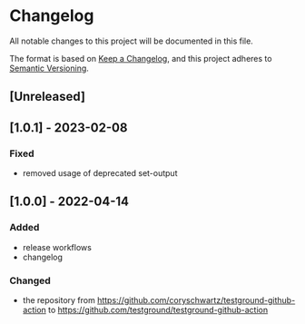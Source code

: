 # Changelog
All notable changes to this project will be documented in this file.

The format is based on [Keep a Changelog](https://keepachangelog.com/en/1.0.0/),
and this project adheres to [Semantic Versioning](https://semver.org/spec/v2.0.0.html).

## [Unreleased]

## [1.0.1] - 2023-02-08
### Fixed
- removed usage of deprecated set-output

## [1.0.0] - 2022-04-14
### Added
- release workflows
- changelog

### Changed
- the repository from https://github.com/coryschwartz/testground-github-action to https://github.com/testground/testground-github-action
